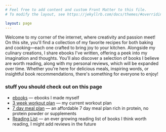 ```yaml
---
# Feel free to add content and custom Front Matter to this file.
# To modify the layout, see https://jekyllrb.com/docs/themes/#overriding-theme-defaults

layout: page
---
```


Welcome to my corner of the internet, where creativity and passion meet! On this site, you'll find a collection of my favorite recipes for both baking and cooking—each one crafted to bring joy to your kitchen. Alongside my culinary creations, I share ebooks I've written, offering a peek into my imagination and thoughts. You’ll also discover a selection of books I believe are worth reading, along with my personal reviews, which will be expanded over time. Whether you're here for delicious meals, inspiring words, or insightful book recommendations, there's something for everyone to enjoy!

### stuff you should check out on this page

* [ebooks](/books) &mdash; ebooks I made myself
* [3 week workout plan](/posts/workoutplan) &mdash; my current workout plan
* [7 day meal plan](/posts/7daymealplan) &mdash; an affordable 7 day meal plan rich in protein, no protein powder or supplements
* [Reading List](/reading-list) &mdash; an ever growing reading list of books I think worth reading, I might add reviews in the future